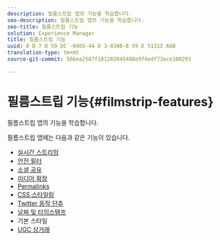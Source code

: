 ```yaml
---
description: 필름스트립 앱의 기능을 학습합니다.
seo-description: 필름스트립 앱의 기능을 학습합니다.
seo-title: 필름스트립 기능
solution: Experience Manager
title: 필름스트립 기능
uuid: 0 D 7 D 59 DC -0465-44 D 3-8348-B 59 E 51312 AAB
translation-type: tm+mt
source-git-commit: 566ea2587f101202045488e9f4edf73ece100293

---
```



# 필름스트립 기능{#filmstrip-features}

필름스트립 앱의 기능을 학습합니다.

필름스트립 앱에는 다음과 같은 기능이 있습니다.

* [실시간 스트리밍](/help/using/c-features-livefyre/c-content-behavior-features/c-content-behavior-features.md#section_emd_syl_d1b)
* [안전 필터](/help/using/c-features-livefyre/c-about-moderation/c-moderation.md#c_moderation)
* [소셜 공유](/help/using/c-features-livefyre/c-social-sharing/c-social-sharing.md#c_social_sharing)
* [미디어 확장](/help/using/c-features-livefyre/c-enagement-features.md#section_pmq_ycm_d1b)
* [Permalinks](/help/using/c-features-livefyre/c-content-collection-tags/c-permalinks.md#c_permalinks)
* [CSS 스타일링](/help/using/c-features-livefyre/c-styling-features/c-css-styling-branding.md#c_css_styling_branding)
* [Twitter 동작 단추](/help/using/c-features-livefyre/c-enagement-features.md#section_uzm_ldm_d1b)
* [날짜 및 타임스탬프](/help/using/c-features-livefyre/c-styling-features/c-date-and-timestamp.md#c_date_and_timestamp)
* 기본 스타일
* [UGC 상거래](/help/using/c-features-livefyre/c-ugc-commerce.md#c_ugc_commerce)
